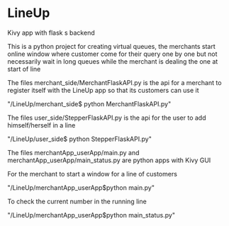 # LineUp
Kivy app with flask s backend

This is a python project for creating virtual queues, the merchants start online window where customer come for their query 
one by one but not necessarily wait in long queues while the merchant is dealing the one at start of line

The files merchant_side/MerchantFlaskAPI.py is the api for a merchant to register itself with the LineUp app so that its customers 
can use it

"/LineUp/merchant_side$ python MerchantFlaskAPI.py"

The files user_side/StepperFlaskAPI.py is the api for the user to add himself/herself in a line 

"/LineUp/user_side$ python StepperFlaskAPI.py"

The files merchantApp_userApp/main.py and merchantApp_userApp/main_status.py are python apps with Kivy GUI 

For the merchant to start a window for a line of customers

"/LineUp/merchantApp_userApp$python main.py"

To check the current number in the running line

"/LineUp/merchantApp_userApp$python main_status.py"

